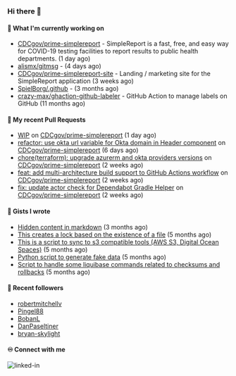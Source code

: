 ### Hi there 👋

#### 🚀 What I'm currently working on

- [CDCgov/prime-simplereport](https://github.com/CDCgov/prime-simplereport) - SimpleReport is a fast, free, and easy way for COVID-19 testing facilities to report results to public health departments. (1 day ago)
- [alismx/gitmsg](https://github.com/alismx/gitmsg) -  (4 days ago)
- [CDCgov/prime-simplereport-site](https://github.com/CDCgov/prime-simplereport-site) - Landing / marketing site for the SimpleReport application (3 weeks ago)
- [SpielBorg/.github](https://github.com/SpielBorg/.github) -  (3 months ago)
- [crazy-max/ghaction-github-labeler](https://github.com/crazy-max/ghaction-github-labeler) - GitHub Action to manage labels on GitHub (11 months ago)

#### 🔨 My recent Pull Requests

- [WIP](https://github.com/CDCgov/prime-simplereport/pull/6578) on [CDCgov/prime-simplereport](https://github.com/CDCgov/prime-simplereport) (1 day ago)
- [refactor: use okta url variable for Okta domain in Header component](https://github.com/CDCgov/prime-simplereport/pull/6547) on [CDCgov/prime-simplereport](https://github.com/CDCgov/prime-simplereport) (6 days ago)
- [chore(terraform): upgrade azurerm and okta providers versions](https://github.com/CDCgov/prime-simplereport/pull/6490) on [CDCgov/prime-simplereport](https://github.com/CDCgov/prime-simplereport) (2 weeks ago)
- [feat: add multi-architecture build support to GitHub Actions workflow](https://github.com/CDCgov/prime-simplereport/pull/6457) on [CDCgov/prime-simplereport](https://github.com/CDCgov/prime-simplereport) (2 weeks ago)
- [fix: update actor check for Dependabot Gradle Helper](https://github.com/CDCgov/prime-simplereport/pull/6450) on [CDCgov/prime-simplereport](https://github.com/CDCgov/prime-simplereport) (2 weeks ago)

#### 📓 Gists I wrote

- [Hidden content in markdown](https://gist.github.com/cffeb79c933f98279c46906f390fd3a0) (3 months ago)
- [This creates a lock based on the existence of a file](https://gist.github.com/6bb524c02a636a478f49d7387f57869b) (5 months ago)
- [This is a script to sync to s3 compatible tools (AWS S3, Digital Ocean Spaces)](https://gist.github.com/7a42ab3b5203a9eca579f0a80a9dc63b) (5 months ago)
- [Python script to generate fake data](https://gist.github.com/ea13a03b628e2d682334c0adf38400c5) (5 months ago)
- [Script to handle some liquibase commands related to checksums and rollbacks](https://gist.github.com/ac68b4781c7c500bf5c2aa9bd4aaff7c) (5 months ago)

#### 👯 Recent followers

- [robertmitchellv](https://github.com/robertmitchellv)
- [Pingel88](https://github.com/Pingel88)
- [BobanL](https://github.com/BobanL)
- [DanPaseltiner](https://github.com/DanPaseltiner)
- [bryan-skylight](https://github.com/bryan-skylight)

#### ♾️ Connect with me
[<img align="left" alt="linked-in" src="https://img.shields.io/badge/linkedin-%230077B5.svg?&style=for-the-badge&logo=linkedin&logoColor=white" />](https://www.linkedin.com/in/alismx)

